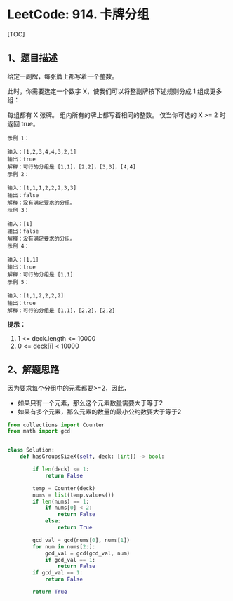 # LeetCode: 914. 卡牌分组

[TOC]

## 1、题目描述



给定一副牌，每张牌上都写着一个整数。

此时，你需要选定一个数字 X，使我们可以将整副牌按下述规则分成 1 组或更多组：

每组都有 X 张牌。
组内所有的牌上都写着相同的整数。
仅当你可选的 X >= 2 时返回 true。

 ```
示例 1：

输入：[1,2,3,4,4,3,2,1]
输出：true
解释：可行的分组是 [1,1]，[2,2]，[3,3]，[4,4]
示例 2：

输入：[1,1,1,2,2,2,3,3]
输出：false
解释：没有满足要求的分组。
示例 3：

输入：[1]
输出：false
解释：没有满足要求的分组。
示例 4：

输入：[1,1]
输出：true
解释：可行的分组是 [1,1]
示例 5：

输入：[1,1,2,2,2,2]
输出：true
解释：可行的分组是 [1,1]，[2,2]，[2,2]
 ```



**提示：**

1. 1 <= deck.length <= 10000
2. 0 <= deck[i] < 10000



## 2、解题思路

因为要求每个分组中的元素都要>=2，因此，

- 如果只有一个元素，那么这个元素数量需要大于等于2
- 如果有多个元素，那么元素的数量的最小公约数要大于等于2



```python
from collections import Counter
from math import gcd


class Solution:
    def hasGroupsSizeX(self, deck: [int]) -> bool:

        if len(deck) <= 1:
            return False

        temp = Counter(deck)
        nums = list(temp.values())
        if len(nums) == 1:
            if nums[0] < 2:
                return False
            else:
                return True

        gcd_val = gcd(nums[0], nums[1])
        for num in nums[2:]:
            gcd_val = gcd(gcd_val, num)
            if gcd_val == 1:
                return False
        if gcd_val == 1:
            return False

        return True
```



